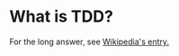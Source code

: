 # What is TDD?
For the long answer, see [Wikipedia's entry.](http://en.wikipedia.org/wiki/Test-driven_development)

